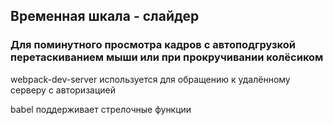 ## Временная шкала - слайдер
### Для поминутного просмотра кадров с автоподгрузкой перетаскиванием мыши или при прокручивании колёсиком
webpack-dev-server используется для обращению к удалённому серверу с авторизацией

babel поддерживает стрелочные функции

